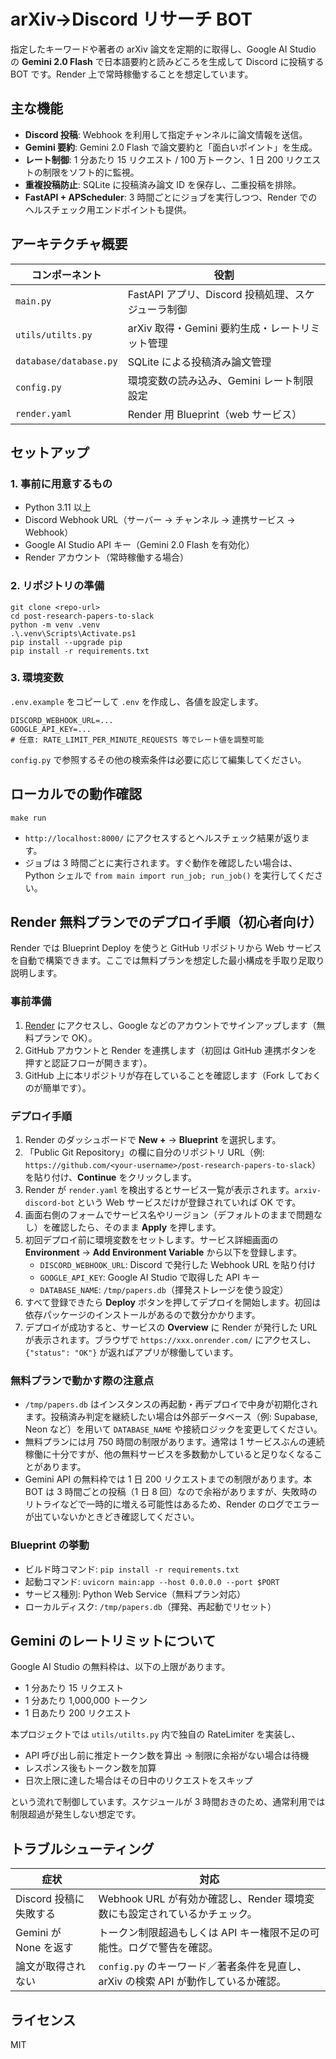 # arXiv→Discord リサーチ BOT

指定したキーワードや著者の arXiv 論文を定期的に取得し、Google AI Studio の **Gemini 2.0 Flash** で日本語要約と読みどころを生成して Discord に投稿する BOT です。Render 上で常時稼働することを想定しています。

## 主な機能

- **Discord 投稿**: Webhook を利用して指定チャンネルに論文情報を送信。
- **Gemini 要約**: Gemini 2.0 Flash で論文要約と「面白いポイント」を生成。
- **レート制御**: 1 分あたり 15 リクエスト / 100 万トークン、1 日 200 リクエストの制限をソフト的に監視。
- **重複投稿防止**: SQLite に投稿済み論文 ID を保存し、二重投稿を排除。
- **FastAPI + APScheduler**: 3 時間ごとにジョブを実行しつつ、Render でのヘルスチェック用エンドポイントも提供。

## アーキテクチャ概要

| コンポーネント | 役割 |
| --- | --- |
| `main.py` | FastAPI アプリ、Discord 投稿処理、スケジューラ制御 |
| `utils/utilts.py` | arXiv 取得・Gemini 要約生成・レートリミット管理 |
| `database/database.py` | SQLite による投稿済み論文管理 |
| `config.py` | 環境変数の読み込み、Gemini レート制限設定 |
| `render.yaml` | Render 用 Blueprint（web サービス） |

## セットアップ

### 1. 事前に用意するもの

- Python 3.11 以上
- Discord Webhook URL（サーバー → チャンネル → 連携サービス → Webhook）
- Google AI Studio API キー（Gemini 2.0 Flash を有効化）
- Render アカウント（常時稼働する場合）

### 2. リポジトリの準備

```pwsh
git clone <repo-url>
cd post-research-papers-to-slack
python -m venv .venv
.\.venv\Scripts\Activate.ps1
pip install --upgrade pip
pip install -r requirements.txt
```

### 3. 環境変数

`.env.example` をコピーして `.env` を作成し、各値を設定します。

```text
DISCORD_WEBHOOK_URL=...
GOOGLE_API_KEY=...
# 任意: RATE_LIMIT_PER_MINUTE_REQUESTS 等でレート値を調整可能
```

`config.py` で参照するその他の検索条件は必要に応じて編集してください。

## ローカルでの動作確認

```pwsh
make run
```

- `http://localhost:8000/` にアクセスするとヘルスチェック結果が返ります。
- ジョブは 3 時間ごとに実行されます。すぐ動作を確認したい場合は、Python シェルで `from main import run_job; run_job()` を実行してください。

## Render 無料プランでのデプロイ手順（初心者向け）

Render では Blueprint Deploy を使うと GitHub リポジトリから Web サービスを自動で構築できます。ここでは無料プランを想定した最小構成を手取り足取り説明します。

### 事前準備

1. [Render](https://render.com/) にアクセスし、Google などのアカウントでサインアップします（無料プランで OK）。
2. GitHub アカウントと Render を連携します（初回は GitHub 連携ボタンを押すと認証フローが開きます）。
3. GitHub 上に本リポジトリが存在していることを確認します（Fork しておくのが簡単です）。

### デプロイ手順

1. Render のダッシュボードで **New +** → **Blueprint** を選択します。
2. 「Public Git Repository」の欄に自分のリポジトリ URL（例: `https://github.com/<your-username>/post-research-papers-to-slack`）を貼り付け、**Continue** をクリックします。
3. Render が `render.yaml` を検出するとサービス一覧が表示されます。`arxiv-discord-bot` という Web サービスだけが登録されていれば OK です。
4. 画面右側のフォームでサービス名やリージョン（デフォルトのままで問題なし）を確認したら、そのまま **Apply** を押します。
5. 初回デプロイ前に環境変数をセットします。サービス詳細画面の **Environment** → **Add Environment Variable** から以下を登録します。
	- `DISCORD_WEBHOOK_URL`: Discord で発行した Webhook URL を貼り付け
	- `GOOGLE_API_KEY`: Google AI Studio で取得した API キー
	- `DATABASE_NAME`: `/tmp/papers.db`（揮発ストレージを使う設定）
6. すべて登録できたら **Deploy** ボタンを押してデプロイを開始します。初回は依存パッケージのインストールがあるので数分かかります。
7. デプロイが成功すると、サービスの **Overview** に Render が発行した URL が表示されます。ブラウザで `https://xxx.onrender.com/` にアクセスし、`{"status": "OK"}` が返ればアプリが稼働しています。

### 無料プランで動かす際の注意点

- `/tmp/papers.db` はインスタンスの再起動・再デプロイで中身が初期化されます。投稿済み判定を継続したい場合は外部データベース（例: Supabase, Neon など）を用いて `DATABASE_NAME` や接続ロジックを変更してください。
- 無料プランには月 750 時間の制限があります。通常は 1 サービスぶんの連続稼働に十分ですが、他の無料サービスを多数動かしていると足りなくなることがあります。
- Gemini API の無料枠では 1 日 200 リクエストまでの制限があります。本 BOT は 3 時間ごとの投稿（1 日 8 回）なので余裕がありますが、失敗時のリトライなどで一時的に増える可能性はあるため、Render のログでエラーが出ていないかときどき確認してください。

### Blueprint の挙動

- ビルド時コマンド: `pip install -r requirements.txt`
- 起動コマンド: `uvicorn main:app --host 0.0.0.0 --port $PORT`
- サービス種別: Python Web Service（無料プラン対応）
- ローカルディスク: `/tmp/papers.db`（揮発、再起動でリセット）

## Gemini のレートリミットについて

Google AI Studio の無料枠は、以下の上限があります。

- 1 分あたり 15 リクエスト
- 1 分あたり 1,000,000 トークン
- 1 日あたり 200 リクエスト

本プロジェクトでは `utils/utilts.py` 内で独自の RateLimiter を実装し、

- API 呼び出し前に推定トークン数を算出 → 制限に余裕がない場合は待機
- レスポンス後もトークン数を加算
- 日次上限に達した場合はその日中のリクエストをスキップ

という流れで制御しています。スケジュールが 3 時間おきのため、通常利用では制限超過が発生しない想定です。

## トラブルシューティング

| 症状 | 対応 |
| --- | --- |
| Discord 投稿に失敗する | Webhook URL が有効か確認し、Render 環境変数にも設定されているかチェック。 |
| Gemini が None を返す | トークン制限超過もしくは API キー権限不足の可能性。ログで警告を確認。 |
| 論文が取得されない | `config.py` のキーワード／著者条件を見直し、arXiv の検索 API が動作しているか確認。 |

## ライセンス

MIT
